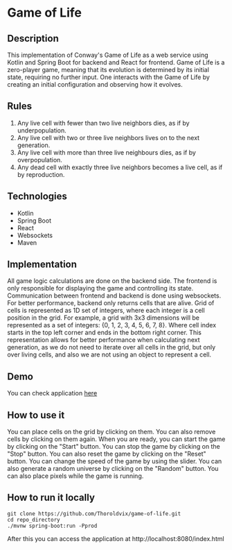 # Game of Life

## Description

This implementation of Conway's Game of Life as a web service using Kotlin and Spring Boot for backend and React for
frontend. Game of Life is a zero-player game, meaning that its evolution
is determined by its initial state, requiring no further input. One interacts with the Game of Life by creating an
initial configuration and observing how it evolves.

## Rules

1. Any live cell with fewer than two live neighbors dies, as if by underpopulation.
2. Any live cell with two or three live neighbors lives on to the next generation.
3. Any live cell with more than three live neighbours dies, as if by overpopulation.
4. Any dead cell with exactly three live neighbors becomes a live cell, as if by reproduction.

## Technologies
 * Kotlin
 * Spring Boot
 * React
 * Websockets
 * Maven

## Implementation

All game logic calculations are done on the backend side. The frontend is only responsible for displaying the game and
controlling its state. Communication between frontend and backend is done using websockets. For better performance,
backend only returns cells that are alive. Grid of cells is represented
as 1D set of integers, where each integer is a cell position in the grid. For example, a grid with 3x3 dimensions will
be
represented as a set of integers: {0, 1, 2, 3, 4, 5, 6, 7, 8}. Where cell index starts in the top left corner and ends
in the bottom right corner. This representation allows for better performance when calculating next generation, as we do
not need to iterate over all cells in the grid, but only over living cells, and also we are not using an object to
represent a
cell.

## Demo

You can check application [here]( https://game-of-life-production-caf7.up.railway.app/index.html)

## How to use it

You can place cells on the grid by clicking on them. You can also remove cells by clicking on them again. When you are
ready, you can start the game by clicking on the "Start" button. You can stop the game by clicking on the "Stop"
button. You can also reset the game by clicking on the "Reset" button. You can change the speed of the game by using the
slider. You can also generate a random universe by
clicking on the "Random" button. You can also place pixels while the game is running.

## How to run it locally

```shell
git clone https://github.com/Thoroldvix/game-of-life.git
cd repo_directory
./mvnw spring-boot:run -Pprod
```

After this you can access the application at http://localhost:8080/index.html







    
